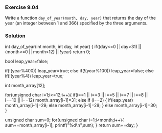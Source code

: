 ### Exercise 9.04
Write a function `day_of_year(month, day, year)` that returns the day of the
year (an integer between 1 and 366) specified by the three arguments.

### Solution

int day_of_year(int month, int day, int year) {
if((day<=0 || day>31) || (month<=0 || month>12) || !year) return 0;

bool leap_year=false;

if(!(year%400)) leap_year=true;
else if(!(year%100)) leap_year=false;
else if(!(year%4)) leap_year=true;

int month_array[12];

for(unsigned char i=1;i<=12;i++){
if(i==1 || i==3 || i==5 || i==7 || i==8 || i==10 || i==12) month_array[i-1]=31;
else if (i==2) {
    if(leap_year) month_array[i-1]=29;
    else month_array[i-1]=28;
}
else month_array[i-1]=30;
}

unsigned char sum=0;
for(unsigned char i=1;i<month;i++){
   sum+=month_array[i-1];
   printf("%d\n",sum);
}
    return sum+=day;
}
